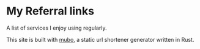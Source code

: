 # My Referral links

A list of services I enjoy using regularly.

This site is built with [mubo](https://github.com/adriantombu/mubo), a static url shortener generator written in Rust.
